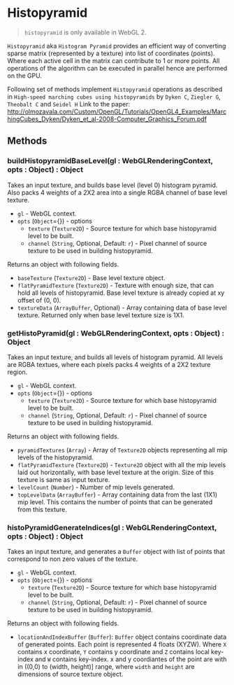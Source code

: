 # Histopyramid

> `histopyramid` is only available in WebGL 2.

`Histopyramid` aka `Histogram Pyramid` provides an efficient way of converting sparse matrix (represented by a texture) into list of coordinates (points). Where each active cell in the matrix can contribute to 1 or more points. All operations of the algorithm can be executed in parallel hence are performed on the GPU.

Following set of methods implement `Histopyramid` operations as described in `High‐speed marching cubes using histopyramids` by `Dyken C`, `Ziegler G`, `Theobalt C` and `Seidel H`
Link to the paper: http://olmozavala.com/Custom/OpenGL/Tutorials/OpenGL4_Examples/MarchingCubes_Dyken/Dyken_et_al-2008-Computer_Graphics_Forum.pdf

## Methods

### buildHistopyramidBaseLevel(gl : WebGLRenderingContext, opts : Object) : Object

Takes an input texture, and builds base level (level 0) histogram pyramid. Also packs 4 weights of a 2X2 area into a single RGBA channel of base level texture.

- `gl` - WebGL context.
- `opts` (`Object`={}) - options
  - `texture` (`Texture2D`) - Source texture for which base histopyramid level to be built.
  - `channel` (`String`, Optional, Default: `r`) - Pixel channel of source texture to be used in building histopyramid.

Returns an object with following fields.

- `baseTexture` (`Texture2D`) - Base level texture object.
- `flatPyramidTexture` (`Texture2D`) - Texture with enough size, that can hold all levels of histopyramid. Base level texture is already copied at xy offset of (0, 0).
- `textureData` (`ArrayBuffer`, Optional) - Array containing data of base level texture. Returned only when base level texture size is 1X1.

### getHistoPyramid(gl : WebGLRenderingContext, opts : Object) : Object

Takes an input texture, and builds all levels of histogram pyramid. All levels are RGBA textues, where each pixels packs 4 weights of a 2X2 texture region.

- `gl` - WebGL context.
- `opts` (`Object`={}) - options
  - `texture` (`Texture2D`) - Source texture for which base histopyramid level to be built.
  - `channel` (`String`, Optional, Default: `r`) - Pixel channel of source texture to be used in building histopyramid.

Returns an object with following fields.

- `pyramidTextures` (`Array`) - Array of `Texture2D` objects representing all mip levels of the histopyramid.
- `flatPyramidTexture` (`Texture2D`) - `Texture2D` object with all the mip levels laid out horizontally, with base level texture at the origin. Size of this texture is same as input texture.
- `levelCount` (`Number`) - Number of mip levels generated.
- `topLevelData` (`ArrayBuffer`) - Array containing data from the last (1X1) mip level. This contains the number of points that can be generated from this texture.

### histoPyramidGenerateIndices(gl : WebGLRenderingContext, opts : Object) : Object

Takes an input texture, and generates a `Buffer` object with list of points that correspond to non zero values of the texture.

- `gl` - WebGL context.
- `opts` (`Object`={}) - options
  - `texture` (`Texture2D`) - Source texture for which base histopyramid level to be built.
  - `channel` (`String`, Optional, Default: `r`) - Pixel channel of source texture to be used in building histopyramid.

Returns an object with following fields.

- `locationAndIndexBuffer` (`Buffer`): `Buffer` object contains coordinate data of generated points. Each point is represented 4 floats (XYZW). Where `X` contains x coordinate, `Y` contains y coordinate and `Z` contains local key-index and `W` contains key-index. x and y coordiantes of the point are with in ((0,0) to (width, height)] range, where `width` and `height` are dimensions of source texture object.

